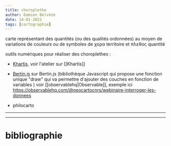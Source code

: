 ```yaml
---
title: choroplethe
author: Damien Belvèze
date: 14-01-2022
tags: [cartographie]
---
```


carte représentant des quantités (ou des qualités ordonnées) au moyen de variations de couleurs ou de symboles
de χορα  territoire et πλεθος quantité

outils numériques pour réaliser des choroplethes : 

- [Khartis](http://www.sciencespo.fr/cartographie/khartis/app/project/new/step1), voir l'atelier sur [[Khartis]]
- [Bertin.js](https://observablehq.com/collection/@neocartocnrs/bertin)
sur Bertin.js (bibliothèque Javascript qui propose une fonction unique "draw" qui va permettre d'ajouter des couches en fonction de variables ) voir [[observablehq|Observable]], exemple ici https://observablehq.com/@neocartocnrs/webinaire-interroger-les-donnees

- philocarto
---







---







# bibliographie

